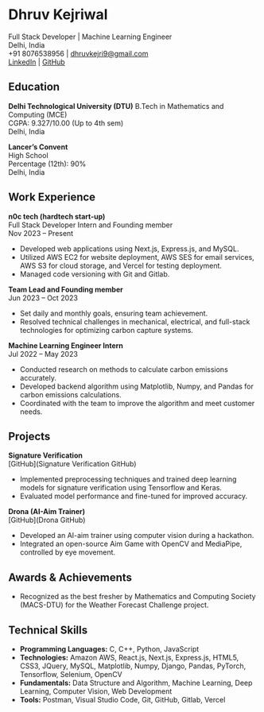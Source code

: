 # Dhruv Kejriwal<br />
Full Stack Developer | Machine Learning Engineer<br />
Delhi, India<br />
+91 8076538956 | dhruvkejri9@gmail.com<br />
[LinkedIn](LinkedIn) | [GitHub](GitHub)<br />

## Education
**Delhi Technological University (DTU)**
B.Tech in Mathematics and Computing (MCE)<br /> 
CGPA: 9.327/10.00 (Up to 4th sem)<br />
Delhi, India<br />

**Lancer’s Convent**  
High School<br />
Percentage (12th): 90%<br />
Delhi, India<br />

## Work Experience
**n0c tech (hardtech start-up)**  
Full Stack Developer Intern and Founding member  
Nov 2023 – Present
- Developed web applications using Next.js, Express.js, and MySQL.
- Utilized AWS EC2 for website deployment, AWS SES for email services, AWS S3 for cloud storage, and Vercel for testing deployment.
- Managed code versioning with Git and Gitlab.

**Team Lead and Founding member**  
Jun 2023 – Oct 2023
- Set daily and monthly goals, ensuring team achievement.
- Resolved technical challenges in mechanical, electrical, and full-stack technologies for optimizing carbon capture systems.

**Machine Learning Engineer Intern**  
Jul 2022 – May 2023
- Conducted research on methods to calculate carbon emissions accurately.
- Developed backend algorithm using Matplotlib, Numpy, and Pandas for carbon emissions calculations.
- Coordinated with the team to improve the algorithm and meet customer needs.

## Projects
**Signature Verification**  
[GitHub](Signature Verification GitHub)
- Implemented preprocessing techniques and trained deep learning models for signature verification using Tensorflow and Keras.
- Evaluated model performance and fine-tuned for improved accuracy.

**Drona (AI-Aim Trainer)**  
[GitHub](Drona GitHub)
- Developed an AI-aim trainer using computer vision during a hackathon.
- Integrated an open-source Aim Game with OpenCV and MediaPipe, controlled by eye movement.

## Awards & Achievements
- Recognized as the best fresher by Mathematics and Computing Society (MACS-DTU) for the Weather Forecast Challenge project.

## Technical Skills
- **Programming Languages:** C, C++, Python, JavaScript
- **Technologies:** Amazon AWS, React.js, Next.js, Express.js, HTML5, CSS3, JQuery, MySQL, Matplotlib, Numpy, Django, Pandas, PyTorch, Tensorflow, Selenium, OpenCV
- **Fundamentals:** Data Structure and Algorithm, Machine Learning, Deep Learning, Computer Vision, Web Development
- **Tools:** Postman, Visual Studio Code, Git, GitHub, Gitlab, Vercel
